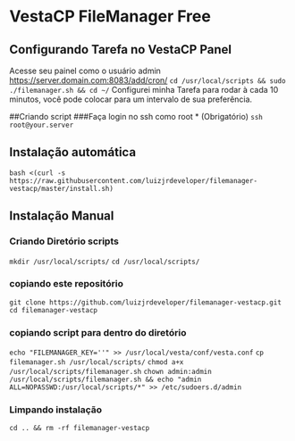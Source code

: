 # VestaCP FileManager Free

## Configurando Tarefa no VestaCP Panel
Acesse seu painel como o usuário admin https://server.domain.com:8083/add/cron/
``cd /usr/local/scripts && sudo ./filemanager.sh && cd ~/``
Configurei minha Tarefa para rodar à cada 10 minutos, você pode colocar para um intervalo de sua preferência.

##Criando script
###Faça login no ssh como root * (Obrigatório)
``ssh root@your.server``

## Instalação automática
``bash <(curl -s https://raw.githubusercontent.com/luizjrdeveloper/filemanager-vestacp/master/install.sh)``

## Instalação Manual
### Criando Diretório scripts
``mkdir /usr/local/scripts/``
``cd /usr/local/scripts/``

### copiando este repositório
``git clone https://github.com/luizjrdeveloper/filemanager-vestacp.git``
``cd filemanager-vestacp``

### copiando script para dentro do diretório
``echo "FILEMANAGER_KEY=''" >> /usr/local/vesta/conf/vesta.conf``
``cp filemanager.sh /usr/local/scripts/``
``chmod a+x /usr/local/scripts/filemanager.sh``
``chown admin:admin /usr/local/scripts/filemanager.sh && echo "admin   ALL=NOPASSWD:/usr/local/scripts/*" >> /etc/sudoers.d/admin``

### Limpando instalação
``cd .. && rm -rf filemanager-vestacp``
